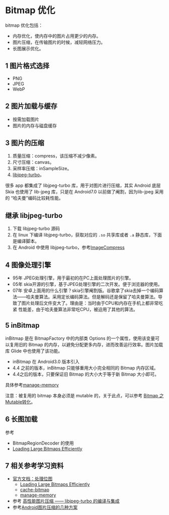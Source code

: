 # Bitmap 优化

bitmap 优化包括：

- 内存优化，使内存中的图片占用更少的内存。
- 图片压缩，在传输图片的时候，减轻网络压力。
- 长图展示优化。

## 1 图片格式选择

- PNG
- JPEG
- WebP

## 2 图片加载与缓存

- 按需加载图片
- 图片的内存与磁盘缓存

## 3 图片的压缩

1. 质量压缩：compress，该压缩不减少像素。
2. 尺寸压缩：canvas。
3. 采样率压缩：inSampleSize。
4. [libjpeg-turbo](https://github.com/libjpeg-turbo/libjpeg-turbo)。

很多 app 都集成了 libjpeg-turbo 库，用于对图片进行压缩，其实 Android 底层 Skia 也使用了 lib-jpeg 库，只是在 Android7.0 以前做了阉割，因为lib-jpeg 采用的 “哈夫曼”编码比较耗性能。

## 继承 libjpeg-turbo

1. 下载 libjpeg-turbo 源码
2. 在 linux 下编译 libjpeg-turbo，获取对应的 `.so` 共享库或者 `.a` 静态库，下面是编译脚本。
3. 在 Android 中使用 libjpeg-turbo，参考[ImageCompress](.././../Code/NDK/ImageCompressor/README.md)

## 4 图像处理引擎

- 95年 JPEG处理引擎，用于最初的在PC上面处理图片的引擎。
- 05年 skia开源的引擎，基于JPEG处理引擎的二次开发。便于浏览器的使用。
- 07年 安卓上面用的什么引擎？skia引擎阉割版。谷歌拿了skia去掉一个编码算法——哈夫曼算法。采用定长编码算法。但是解码还是保留了哈夫曼算法。导致了图片处理后文件变大了。理由是：当时由于CPU和内存在手机上都非常吃紧 性能差，由于哈夫曼算法非常吃CPU，被迫用了其他的算法。

## 5 inBitmap

inBitmap 是在 BitmapFactory 中的内部类 Options 的一个属性，使用该变量可以复用旧的 Bitmap 的内存，以避免分配更多内存，进而改善运行效率。图片加载库 Glide 中也使用了该功能。

- inBitmap 在 Android3.0 版本引入
- 4.4 之前的版本，inBitmap 只能够重用大小完全相同的 Bitmap 内存区域。
- 4.4之后的版本，只要保证旧 Bitmap 的大小大于等于新 Bitmap 大小即可。

具体参考[manage-memory](https://developer.android.com/topic/performance/graphics/manage-memory.html)

注意：被复用的 bitmap 本身必须是 mutable 的，关于此点，可以参考 [Bitmap 之Mutable转化](https://www.jianshu.com/p/d5bf9f201d66)。

## 6 长图加载

参考

- BitmapRegionDecoder 的使用
- [Loading Large Bitmaps Efficiently](https://developer.android.com/topic/performance/graphics/load-bitmap.html)

## 7 相关参考学习资料

- [官方文档：处理位图](https://developer.android.com/topic/performance/graphics)
  - [Loading Large Bitmaps Efficiently](https://developer.android.com/topic/performance/graphics/load-bitmap.html)
  - [cache-bitmap](https://developer.android.com/topic/performance/graphics/cache-bitmap.html)
  - [manage-memory](https://developer.android.com/topic/performance/graphics/manage-memory.html)
- 参考 [高性能图片压缩 —— libjpeg-turbo 的编译与集成](https://juejin.im/post/5cb1d6f7518825186d653aa7)
- 参考[Android图片压缩的几种方案](https://mp.weixin.qq.com/s/-ixGY5E34Fbsy0N3-XTk-Q?)
